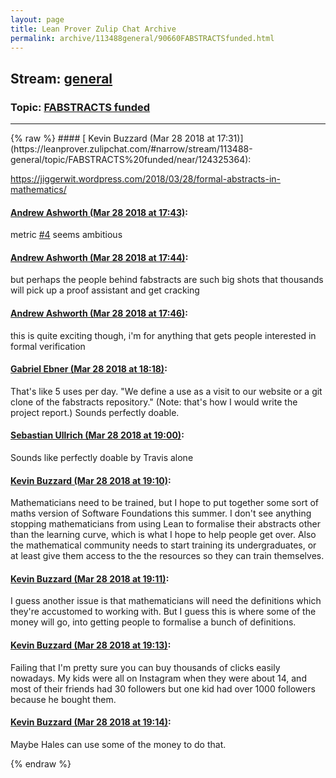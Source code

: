 ```yaml
---
layout: page
title: Lean Prover Zulip Chat Archive 
permalink: archive/113488general/90660FABSTRACTSfunded.html
---
```


## Stream: [general](https://leanprover-community.github.io/archive/113488general/index.html)
### Topic: [FABSTRACTS funded](https://leanprover-community.github.io/archive/113488general/90660FABSTRACTSfunded.html)

---

<base href="https://leanprover.zulipchat.com">
{% raw %}
#### [ Kevin Buzzard (Mar 28 2018 at 17:31)](https://leanprover.zulipchat.com/#narrow/stream/113488-general/topic/FABSTRACTS%20funded/near/124325364):
<p><a href="https://jiggerwit.wordpress.com/2018/03/28/formal-abstracts-in-mathematics/" target="_blank" title="https://jiggerwit.wordpress.com/2018/03/28/formal-abstracts-in-mathematics/">https://jiggerwit.wordpress.com/2018/03/28/formal-abstracts-in-mathematics/</a></p>

#### [ Andrew Ashworth (Mar 28 2018 at 17:43)](https://leanprover.zulipchat.com/#narrow/stream/113488-general/topic/FABSTRACTS%20funded/near/124325818):
<p>metric <a href="https://github.com/leanprover/lean/issues/4" target="_blank" title="https://github.com/leanprover/lean/issues/4">#4</a> seems ambitious</p>

#### [ Andrew Ashworth (Mar 28 2018 at 17:44)](https://leanprover.zulipchat.com/#narrow/stream/113488-general/topic/FABSTRACTS%20funded/near/124325886):
<p>but perhaps the people behind fabstracts are such big shots that thousands will pick up a proof assistant and get cracking</p>

#### [ Andrew Ashworth (Mar 28 2018 at 17:46)](https://leanprover.zulipchat.com/#narrow/stream/113488-general/topic/FABSTRACTS%20funded/near/124325958):
<p>this is quite exciting though, i'm for anything that gets people interested in formal verification</p>

#### [ Gabriel Ebner (Mar 28 2018 at 18:18)](https://leanprover.zulipchat.com/#narrow/stream/113488-general/topic/FABSTRACTS%20funded/near/124327186):
<p>That's like 5 uses per day.  "We define a use as a visit to our website or a git clone of the fabstracts repository."  (Note: that's how I would write the project report.)  Sounds perfectly doable.</p>

#### [ Sebastian Ullrich (Mar 28 2018 at 19:00)](https://leanprover.zulipchat.com/#narrow/stream/113488-general/topic/FABSTRACTS%20funded/near/124328523):
<p>Sounds like perfectly doable by Travis alone</p>

#### [ Kevin Buzzard (Mar 28 2018 at 19:10)](https://leanprover.zulipchat.com/#narrow/stream/113488-general/topic/FABSTRACTS%20funded/near/124328825):
<p>Mathematicians need to be trained, but I hope to put together some sort of maths version of Software Foundations this summer. I don't see anything stopping mathematicians from using Lean to formalise their abstracts other than the learning curve, which is what I hope to help people get over. Also the mathematical community needs to start training its undergraduates, or at least give them access to the the resources so they can train themselves.</p>

#### [ Kevin Buzzard (Mar 28 2018 at 19:11)](https://leanprover.zulipchat.com/#narrow/stream/113488-general/topic/FABSTRACTS%20funded/near/124328839):
<p>I guess another issue is that mathematicians will need the definitions which they're accustomed to working with. But I guess this is where some of the money will go, into getting people to formalise a bunch of definitions.</p>

#### [ Kevin Buzzard (Mar 28 2018 at 19:13)](https://leanprover.zulipchat.com/#narrow/stream/113488-general/topic/FABSTRACTS%20funded/near/124328897):
<p>Failing that I'm pretty sure you can buy thousands of clicks easily nowadays. My kids were all on Instagram when they were about 14, and most of their friends had 30 followers but one kid had over 1000 followers because he bought them.</p>

#### [ Kevin Buzzard (Mar 28 2018 at 19:14)](https://leanprover.zulipchat.com/#narrow/stream/113488-general/topic/FABSTRACTS%20funded/near/124328940):
<p>Maybe Hales can use some of the money to do that.</p>


{% endraw %}

